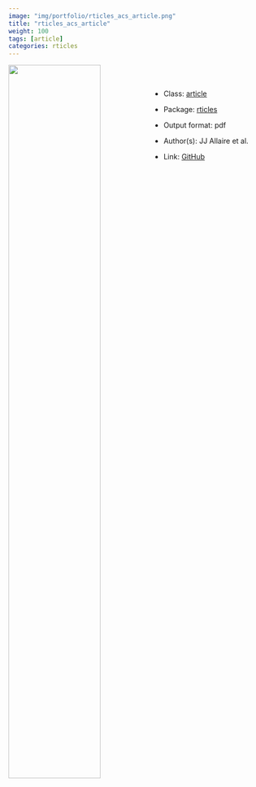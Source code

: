 ```yaml
---
image: "img/portfolio/rticles_acs_article.png"
title: "rticles_acs_article"
weight: 100
tags: [article]
categories: rticles
---
```




<!--more-->

<p><a href="../../img/portfolio/rticles_acs_article.png"><img class = "jf-image-shadow" src="../../img/portfolio/rticles_acs_article.png" width="60%"  align="left"></a></p>

<br><br>

- Class: [article](../../tags/article)
- Package: [rticles](rticles)
- Output format: pdf

- Author(s): JJ Allaire et al.
- Link: [GitHub](https://github.com/rstudio/rticles)


